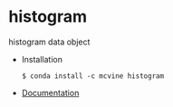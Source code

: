 # histogram
histogram data object

* Installation

  `$ conda install -c mcvine histogram`
  
* [Documentation](http://docs.danse.us/histogram)
